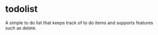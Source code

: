# todolist
A simple to do list that keeps track of to do items and supports features such as delete.
